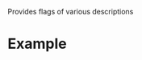 Provides flags of various descriptions

# Example

<i class="flag-eu"></i>
<i class="flag-ad"></i>
<i class="flag-ae"></i>
<i class="flag-af"></i>
<i class="flag-ag"></i>
<i class="flag-ai"></i>
<i class="flag-al"></i>
<i class="flag-am"></i>
<i class="flag-ao"></i>
<i class="flag-aq"></i>
<i class="flag-ar"></i>
<i class="flag-as"></i>
<i class="flag-at"></i>
<i class="flag-au"></i>
<i class="flag-aw"></i>
<i class="flag-ax"></i>
<i class="flag-az"></i>
<i class="flag-ba"></i>
<i class="flag-bb"></i>
<i class="flag-bd"></i>
<i class="flag-be"></i>
<i class="flag-bf"></i>
<i class="flag-bg"></i>
<i class="flag-bh"></i>
<i class="flag-bi"></i>
<i class="flag-bj"></i>
<i class="flag-bm"></i>
<i class="flag-bn"></i>
<i class="flag-bo"></i>
<i class="flag-br"></i>
<i class="flag-bs"></i>
<i class="flag-bt"></i>
<i class="flag-bw"></i>
<i class="flag-by"></i>
<i class="flag-bz"></i>
<i class="flag-ca"></i>
<i class="flag-cg"></i>
<i class="flag-cf"></i>
<i class="flag-cd"></i>
<i class="flag-ch"></i>
<i class="flag-ci"></i>
<i class="flag-ck"></i>
<i class="flag-cl"></i>
<i class="flag-cm"></i>
<i class="flag-cn"></i>
<i class="flag-co"></i>
<i class="flag-cr"></i>
<i class="flag-cu"></i>
<i class="flag-cv"></i>
<i class="flag-cy"></i>
<i class="flag-cz"></i>
<i class="flag-de"></i>
<i class="flag-dj"></i>
<i class="flag-dk"></i>
<i class="flag-dm"></i>
<i class="flag-do"></i>
<i class="flag-dz"></i>
<i class="flag-ec"></i>
<i class="flag-ee"></i>
<i class="flag-eg"></i>
<i class="flag-eh"></i>
<i class="flag-er"></i>
<i class="flag-es"></i>
<i class="flag-et"></i>
<i class="flag-fi"></i>
<i class="flag-fj"></i>
<i class="flag-fm"></i>
<i class="flag-fo"></i>
<i class="flag-fr"></i>
<i class="flag-bl"></i>
<i class="flag-cp"></i>
<i class="flag-mf"></i>
<i class="flag-yt"></i>
<i class="flag-ga"></i>
<i class="flag-gb"></i>
<i class="flag-sh"></i>
<i class="flag-gd"></i>
<i class="flag-ge"></i>
<i class="flag-gg"></i>
<i class="flag-gh"></i>
<i class="flag-gi"></i>
<i class="flag-gl"></i>
<i class="flag-gm"></i>
<i class="flag-gn"></i>
<i class="flag-gp"></i>
<i class="flag-gq"></i>
<i class="flag-gr"></i>
<i class="flag-gt"></i>
<i class="flag-gu"></i>
<i class="flag-gw"></i>
<i class="flag-gy"></i>
<i class="flag-hk"></i>
<i class="flag-hn"></i>
<i class="flag-hr"></i>
<i class="flag-ht"></i>
<i class="flag-hu"></i>
<i class="flag-id"></i>
<i class="flag-mc"></i>
<i class="flag-ie"></i>
<i class="flag-il"></i>
<i class="flag-im"></i>
<i class="flag-in"></i>
<i class="flag-iq"></i>
<i class="flag-ir"></i>
<i class="flag-is"></i>
<i class="flag-it"></i>
<i class="flag-je"></i>
<i class="flag-jm"></i>
<i class="flag-jo"></i>
<i class="flag-jp"></i>
<i class="flag-ke"></i>
<i class="flag-kg"></i>
<i class="flag-kh"></i>
<i class="flag-ki"></i>
<i class="flag-km"></i>
<i class="flag-kn"></i>
<i class="flag-kp"></i>
<i class="flag-kr"></i>
<i class="flag-kw"></i>
<i class="flag-ky"></i>
<i class="flag-kz"></i>
<i class="flag-la"></i>
<i class="flag-lb"></i>
<i class="flag-lc"></i>
<i class="flag-li"></i>
<i class="flag-lk"></i>
<i class="flag-lr"></i>
<i class="flag-ls"></i>
<i class="flag-lt"></i>
<i class="flag-lu"></i>
<i class="flag-lv"></i>
<i class="flag-ly"></i>
<i class="flag-ma"></i>
<i class="flag-md"></i>
<i class="flag-me"></i>
<i class="flag-mg"></i>
<i class="flag-mh"></i>
<i class="flag-mk"></i>
<i class="flag-ml"></i>
<i class="flag-mm"></i>
<i class="flag-mn"></i>
<i class="flag-mo"></i>
<i class="flag-mq"></i>
<i class="flag-mr"></i>
<i class="flag-ms"></i>
<i class="flag-mt"></i>
<i class="flag-mu"></i>
<i class="flag-mv"></i>
<i class="flag-mw"></i>
<i class="flag-mx"></i>
<i class="flag-my"></i>
<i class="flag-mz"></i>
<i class="flag-na"></i>
<i class="flag-nc"></i>
<i class="flag-ne"></i>
<i class="flag-ng"></i>
<i class="flag-ni"></i>
<i class="flag-nl"></i>
<i class="flag-bq"></i>
<i class="flag-no"></i>
<i class="flag-bv"></i>
<i class="flag-nq"></i>
<i class="flag-sj"></i>
<i class="flag-np"></i>
<i class="flag-nr"></i>
<i class="flag-nz"></i>
<i class="flag-om"></i>
<i class="flag-pa"></i>
<i class="flag-pe"></i>
<i class="flag-pf"></i>
<i class="flag-pg"></i>
<i class="flag-ph"></i>
<i class="flag-pk"></i>
<i class="flag-pl"></i>
<i class="flag-pr"></i>
<i class="flag-ps"></i>
<i class="flag-pt"></i>
<i class="flag-pw"></i>
<i class="flag-py"></i>
<i class="flag-qa"></i>
<i class="flag-re"></i>
<i class="flag-ro"></i>
<i class="flag-rs"></i>
<i class="flag-ru"></i>
<i class="flag-rw"></i>
<i class="flag-sa"></i>
<i class="flag-sb"></i>
<i class="flag-sc"></i>
<i class="flag-sd"></i>
<i class="flag-se"></i>
<i class="flag-sg"></i>
<i class="flag-si"></i>
<i class="flag-sk"></i>
<i class="flag-sl"></i>
<i class="flag-sm"></i>
<i class="flag-sn"></i>
<i class="flag-so"></i>
<i class="flag-sr"></i>
<i class="flag-st"></i>
<i class="flag-sv"></i>
<i class="flag-sy"></i>
<i class="flag-sz"></i>
<i class="flag-tc"></i>
<i class="flag-td"></i>
<i class="flag-tg"></i>
<i class="flag-th"></i>
<i class="flag-tj"></i>
<i class="flag-tl"></i>
<i class="flag-tm"></i>
<i class="flag-tn"></i>
<i class="flag-to"></i>
<i class="flag-tr"></i>
<i class="flag-tt"></i>
<i class="flag-tv"></i>
<i class="flag-tw"></i>
<i class="flag-tz"></i>
<i class="flag-ua"></i>
<i class="flag-ug"></i>
<i class="flag-us"></i>
<i class="flag-uy"></i>
<i class="flag-uz"></i>
<i class="flag-va"></i>
<i class="flag-vc"></i>
<i class="flag-ve"></i>
<i class="flag-vg"></i>
<i class="flag-vi"></i>
<i class="flag-vn"></i>
<i class="flag-vu"></i>
<i class="flag-ws"></i>
<i class="flag-ye"></i>
<i class="flag-za"></i>
<i class="flag-zm"></i>
<i class="flag-zw"></i>
<i class="flag-sx"></i>
<i class="flag-cw"></i>
<i class="flag-ss"></i>

